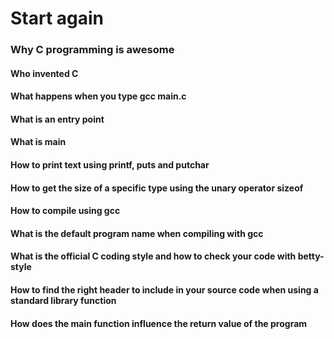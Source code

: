 # Start again

### Why C programming is awesome
#### Who invented C
#### What happens when you type gcc main.c
#### What is an entry point
#### What is main
#### How to print text using printf, puts and putchar
#### How to get the size of a specific type using the unary operator sizeof
#### How to compile using gcc
#### What is the default program name when compiling with gcc
#### What is the official C coding style and how to check your code with betty-style
#### How to find the right header to include in your source code when using a standard library function
#### How does the main function influence the return value of the program
